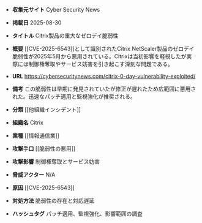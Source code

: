 - **収集元サイト**
Cyber Security News

- **掲載日**
2025-08-30

- **タイトル**
Citrix製品の重大なゼロデイ脆弱性

- **概要**
[[CVE-2025-6543]]として識別されたCitrix NetScaler製品のゼロデイ脆弱性が2025年5月から悪用されている。Citrixは当初影響を軽視したが実際には制御権奪取やサービス妨害を引き起こす深刻な問題である。

- **URL**
https://cybersecuritynews.com/citrix-0-day-vulnerability-exploited/

- **備考**
この脆弱性は早期に発見されていたが修正が遅れたため広範囲に悪用された。迅速なパッチ適用と監視強化が推奨される。

- **分類**
[[他組織インシデント]]

- **組織名**
Citrix

- **業種**
[[情報通信業]]

- **攻撃手口**
[[脆弱性の悪用]]

- **攻撃影響**
制御権奪取とサービス妨害

- **脅威アクター**
N/A

- **原因**
[[CVE-2025-6543]]

- **対処方法**
脆弱性の存在と対応遅延

- **ハッシュタグ**
パッチ適用、監視強化、影響範囲の調査
